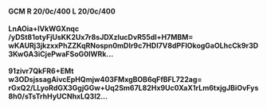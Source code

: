 #### GCM R 20/0c/400 L 20/0c/400
**LnAOia+lVkWGXnqc**<br/>**/yDSt81otyFjUsKK2Ux7r8sJDXzlucDvR55dl+H7MBM=**<br/>**wKAURj3jkzxxPhZZKqRNospn0mDIr9c7HDI7V8dPFIOkogGaOLhcCk9r3D3KwGA3iCjePwaFSoG0lWRk...**<br/><br/>
**91zivr7QkFR6+EMt**<br/>**w3ODsjssagAivcEpHQmjw403FMxgBOB6qFfBFL722ag=**<br/>**rGxQ2/LLyoRdGX3GgjGGw+Uq2Sm67L82Hx9Uc0XaX1rLm6txjgJBiOvFys8h0/sTsTrhHyUCNhxLQ3I2...**